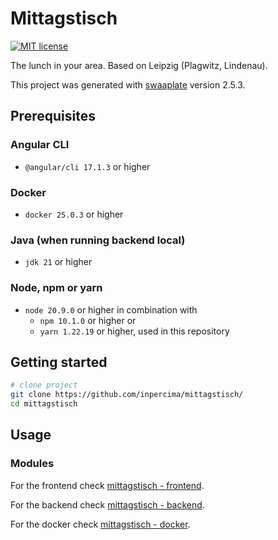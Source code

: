 # Mittagstisch

[![MIT license](https://img.shields.io/badge/license-MIT-blue.svg)](./LICENSE.md)

The lunch in your area. Based on Leipzig (Plagwitz, Lindenau).

This project was generated with [swaaplate](https://github.com/inpercima/swaaplate) version 2.5.3.

## Prerequisites

### Angular CLI

* `@angular/cli 17.1.3` or higher

### Docker

* `docker 25.0.3` or higher

### Java (when running backend local)

* `jdk 21` or higher

### Node, npm or yarn

* `node 20.9.0` or higher in combination with
  * `npm 10.1.0` or higher or
  * `yarn 1.22.19` or higher, used in this repository

## Getting started

```bash
# clone project
git clone https://github.com/inpercima/mittagstisch/
cd mittagstisch
```

## Usage

### Modules

For the frontend check [mittagstisch - frontend](./frontend).

For the backend check [mittagstisch - backend](./backend).

For the docker check [mittagstisch - docker](./README_docker.md).
